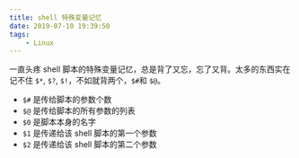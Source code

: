 ```yaml
---
title: shell 特殊变量记忆
date: 2019-07-10 19:39:50
tags:
    - Linux
---
```


一直头疼 shell 脚本的特殊变量记忆，总是背了又忘，忘了又背。太多的东西实在记不住 `$*`, `$?`, `$!`，不如就背两个，`$#`和 `$@`。

- `$#` 是传给脚本的参数个数
- `$@` 是传给脚本的所有参数的列表
- `$0` 是脚本本身的名字
- `$1` 是传递给该 shell 脚本的第一个参数
- `$2` 是传递给该 shell 脚本的第二个参数

